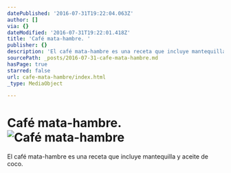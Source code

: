 ```yaml
---
datePublished: '2016-07-31T19:22:04.063Z'
author: []
via: {}
dateModified: '2016-07-31T19:22:01.418Z'
title: 'Café mata-hambre. '
publisher: {}
description: 'El café mata-hambre es una receta que incluye mantequilla y aceite de coco. '
sourcePath: _posts/2016-07-31-cafe-mata-hambre.md
hasPage: true
starred: false
url: cafe-mata-hambre/index.html
_type: MediaObject

---
```

# Café mata-hambre. ![Café mata-hambre](https://the-grid-user-content.s3-us-west-2.amazonaws.com/a0a65b55-46e0-4a59-86ea-d3715a1b4121.jpg)

El café mata-hambre es una receta que incluye mantequilla y aceite de coco.